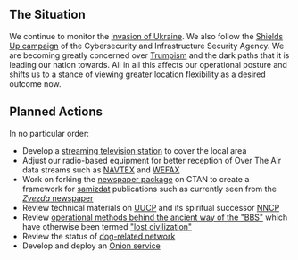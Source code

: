 ## The Situation

We continue to monitor the [invasion of Ukraine](https://simple.wikipedia.org/wiki/2022_Russian_invasion_of_Ukraine).  We also follow the [Shields Up campaign](https://www.cisa.gov/shields-up) of the Cybersecurity and Infrastructure Security Agency.  We are becoming greatly concerned over [Trumpism](https://en.wikipedia.org/wiki/Trumpism) and the dark paths that it is leading our nation towards.  All in all this affects our operational posture and shifts us to a stance of viewing greater location flexibility as a desired outcome now.

## Planned Actions

In no particular order:

* Develop a [streaming television station](https://en.wikipedia.org/w/index.php?title=Over-the-top_media_service&oldid=1110776742) to cover the local area
* Adjust our radio-based equipment for better reception of Over The Air data streams such as [NAVTEX](https://en.wikipedia.org/wiki/NAVTEX) and [WEFAX](https://en.wikipedia.org/wiki/Radiofax#Weatherfax)
* Work on forking the [newspaper package](https://ctan.org/pkg/newspaper) on CTAN to create a framework for [samizdat](https://en.wikipedia.org/wiki/Samizdat) publications such as currently seen from the [*Zvezda* newspaper](https://web.archive.org/web/20220521012308/https://www.rferl.org/a/russia-press-freedom-day-samizdat-perm-zvezda/31832108.html)
* Review technical materials on [UUCP](https://en.wikipedia.org/wiki/UUCP) and its spiritual successor [NNCP](http://www.nncpgo.org/)
* Review [operational methods behind the ancient way of the "BBS"](http://www.bbscorner.com/telnetbbs/telnetoverview.htm) which have otherwise been termed ["lost civilization"](https://web.archive.org/web/20220315142318/https://www.theatlantic.com/technology/archive/2016/11/the-lost-civilization-of-dial-up-bulletin-board-systems/506465/)
* Review the status of [dog-related network](http://www.bbscorner.com/bbsnetworks/fidonet.htm)
* Develop and deploy an [Onion service](https://en.wikipedia.org/wiki/Tor_(network)#Onion_services)
